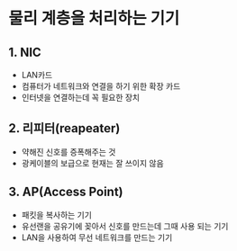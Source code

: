 # 물리 계층을 처리하는 기기
## 1. NIC
- LAN카드
- 컴퓨터가 네트워크와 연결을 하기 위한 확장 카드
- 인터넷을 연결하는데 꼭 필요한 장치

## 2. 리피터(reapeater)
- 약해진 신호를 증폭해주는 것
- 광케이블의 보급으로 현재는 잘 쓰이지 않음

## 3. AP(Access Point)
- 패킷을 복사하는 기기
- 유선랜을 공유기에 꽂아서 신호를 만드는데 그때 사용 되는 기기
- LAN을 사용하여 무선 네트워크를 만드는 기기


